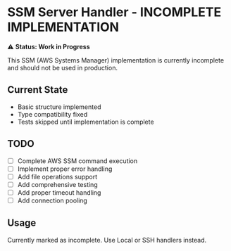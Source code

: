 # SSM Server Handler - INCOMPLETE IMPLEMENTATION

⚠️ **Status: Work in Progress**

This SSM (AWS Systems Manager) implementation is currently incomplete and should not be used in production.

## Current State
- Basic structure implemented
- Type compatibility fixed
- Tests skipped until implementation is complete

## TODO
- [ ] Complete AWS SSM command execution
- [ ] Implement proper error handling
- [ ] Add file operations support
- [ ] Add comprehensive testing
- [ ] Add proper timeout handling
- [ ] Add connection pooling

## Usage
Currently marked as incomplete. Use Local or SSH handlers instead.